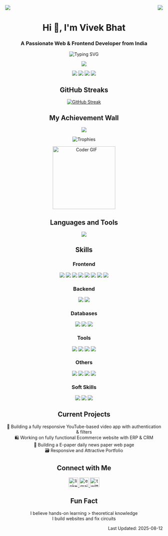 <p> <img src="https://komarev.com/ghpvc/?username=vivekbhat0120&style=for-the-badge&color=blue" /> <img src="https://img.shields.io/badge/Profile%20Completed-100%25-green?style=for-the-badge" align="right"/> </p>

<h1 align="center">Hi 👋, I'm Vivek Bhat</h1>
<h3 align="center">A Passionate Web & Frontend Developer from India</h3>

<p align="center">
  <img src="https://readme-typing-svg.demolab.com?font=Fira+Code&weight=500&size=22&pause=1000&center=true&vCenter=true&width=435&lines=Web+Developer;Frontend+Developer;Open+Source+Contributor" alt="Typing SVG" />
</p>

<p align="center">
  <img src="https://github-readme-activity-graph.vercel.app/graph?username=vivekbhat0120&theme=tokyo-night&hide_border=true" />
</p>

<p align="center">
  <img src="https://img.shields.io/badge/300+-Commits%20this%20year-blue?style=flat-square" />
  <img src="https://img.shields.io/badge/20+-Repositories%20(Public%20+%20Private)-blue?style=flat-square" />
  <img src="https://img.shields.io/badge/Multiple-Open%20Source%20projects%20contributed-blue?style=flat-square" />
  <img src="https://img.shields.io/badge/4-Active%20projects%20currently%20building-blue?style=flat-square" />
</p> 

<h2 align="center">GitHub Streaks</h2>

<p align="center">
  <a href="https://git.io/streak-stats">
    <img src="https://streak-stats.demolab.com?user=vivekbhat0120&theme=tokyonight&hide_border=true" alt="GitHub Streak" />
  </a>
</p>



<h2 align="center">My Achievement Wall</h2>

<!-- Animated Gradient Banner -->
<p align="center">
  <img src="https://capsule-render.vercel.app/api?type=waving&height=150&text=Achievements%20Unlocked!&fontAlign=50&fontAlignY=35&color=gradient" />
</p>

<!-- Special Trophy Case -->
<p align="center">
  <img src="https://github-profile-trophy.vercel.app/?username=vivekbhat0120&theme=onestar&margin-w=10&margin-h=10&no-frame=true&row=1&column=6" alt="Trophies" />
</p>

<!-- Fun Animation -->
<p align="center">
  <img src="https://media.giphy.com/media/f3iwJFOVOwuy7K6FFw/giphy.gif" width="200" alt="Coder GIF">
</p>

<h2 align="center">Languages and Tools</h2>

<p align="center">
  <img src="https://skillicons.dev/icons?i=html,css,js,ts,tailwind,bootstrap,react,vite,scss,nodejs,postgres,git,github,vscode,netlify" />
</p>

<h2 align="center">Skills</h2>
<h3 align="center">Frontend</h3>
<p align="center">
<img src="https://img.shields.io/badge/HTML5-E34F26?style=for-the-badge&logo=html5&logoColor=white" />
<img src="https://img.shields.io/badge/CSS3-1572B6?style=for-the-badge&logo=css3&logoColor=white" />
<img src="https://img.shields.io/badge/JavaScript-F7DF1E?style=for-the-badge&logo=javascript&logoColor=black" />
<img src="https://img.shields.io/badge/Bootstrap-7952B3?style=for-the-badge&logo=bootstrap&logoColor=white" />
<img src="https://img.shields.io/badge/React-61DAFB?style=for-the-badge&logo=react&logoColor=black" />
  <img src="https://img.shields.io/badge/TypeScript-3178C6?style=for-the-badge&logo=typescript&logoColor=white" />
<img src="https://img.shields.io/badge/Tailwind_CSS-38B2AC?style=for-the-badge&logo=tailwind-css&logoColor=white" />
<img src="https://img.shields.io/badge/Vite-646CFF?style=for-the-badge&logo=vite&logoColor=white" />
</p>


<h3 align="center">Backend</h3>
<p align="center">
<img src="https://img.shields.io/badge/Node.js-339933?style=for-the-badge&logo=node.js&logoColor=white" />
<img src="https://img.shields.io/badge/REST%20APIs-FF6F00?style=for-the-badge&logo=api&logoColor=white" />
</p>

<h3 align="center">Databases</h3>
<p align="center">
<img src="https://img.shields.io/badge/MongoDB-47A248?style=for-the-badge&logo=mongodb&logoColor=white" />
<img src="https://img.shields.io/badge/PostgreSQL-4169E1?style=for-the-badge&logo=postgresql&logoColor=white" />
<img src="https://img.shields.io/badge/Firebase-FFCA28?style=for-the-badge&logo=firebase&logoColor=black" />
</p>

<h3 align="center">Tools</h3>
<p align="center">
<img src="https://img.shields.io/badge/Git-F05032?style=for-the-badge&logo=git&logoColor=white" />
<img src="https://img.shields.io/badge/GitHub-181717?style=for-the-badge&logo=github&logoColor=white" />
<img src="https://img.shields.io/badge/VS_Code-007ACC?style=for-the-badge&logo=visual-studio-code&logoColor=white" />
<img src="https://img.shields.io/badge/Netlify-00C7B7?style=for-the-badge&logo=netlify&logoColor=white" />
</p>

<h3 align="center">Others</h3>
<p align="center">
<img src="https://img.shields.io/badge/Arduino-00979D?style=for-the-badge&logo=arduino&logoColor=white" />
<img src="https://img.shields.io/badge/Raspberry_Pi-A22846?style=for-the-badge&logo=raspberry-pi&logoColor=white" />
<img src="https://img.shields.io/badge/IoT-FF6F00?style=for-the-badge&logo=smartthings&logoColor=white" />
<img src="https://img.shields.io/badge/PCB%20Design-006600?style=for-the-badge&logo=autodesk&logoColor=white" />
</p>

<h3 align="center">Soft Skills</h3>
<p align="center">
<img src="https://img.shields.io/badge/Problem%20Solving-4CAF50?style=for-the-badge&logo=target&logoColor=white" />
<img src="https://img.shields.io/badge/Client%20Communication-2196F3?style=for-the-badge&logo=wechat&logoColor=white" />
<img src="https://img.shields.io/badge/Teamwork-9C27B0?style=for-the-badge&logo=handshake&logoColor=white" />
</p>

<h2 align="center">Current Projects</h2>
<p align="center">
📱 Building a fully responsive YouTube-based video app with authentication & filters
<br/>
🛍️ Working on fully functional Ecommerce website with ERP & CRM
<br/>
📰 Building a E-paper daily news paper web page
<br/>
🗃️ Responsive and Attractive Portfolio </p>

<h2 align="center">Connect with Me</h2>

<p align="center">
  <a href="https://linkedin.com/in/vivek-bhat-427243233/" target="_blank">
    <img src="https://cdn-icons-png.flaticon.com/512/174/174857.png" alt="linkedin" height="30" width="30" />
  </a>
  <a href="mailto:vivekbhat0120@gmail.com">
  <img src="https://cdn-icons-png.flaticon.com/512/732/732200.png" alt="email" height="30" width="30" title="vivekbhat0120@gmail.com" />
</a>
  <a href="https://x.com/VivekBhat0120?t=YELAHTxIVzJaHbJ9HcfIjw&s=08" target="_blank">
    <img src="https://cdn-icons-png.flaticon.com/512/733/733579.png" alt="twitter" height="30" width="30" />
  </a>
</p>

<h2 align="center">Fun Fact</h2>
<p align="center">
I believe hands-on learning > theoretical knowledge  
  <br/>
I build websites and fix circuits  </p>

<p align="right">Last Updated: 2025-08-12</p>
